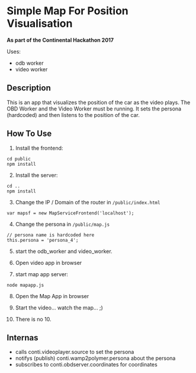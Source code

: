 # Simple Map For Position Visualisation

**As part of the Continental Hackathon 2017**

Uses:

- odb worker
- video worker

## Description
This is an app that visualizes the position of the car as the video plays.
The OBD Worker and the Video Worker must be running.
It sets the persona (hardcoded) and then listens to the position of the car.

## How To Use


1. Install the frontend:
```
cd public
npm install
```
2. Install the server:
```
cd ..
npm install
```

3. Change the IP / Domain of the router in `/public/index.html`
```
var mapsf = new MapServiceFrontend('localhost');
```

4. Change the persona in `/public/map.js`
```
// persona name is hardcoded here
this.persona = 'persona_4';
```

5. start the odb_worker and video_worker.

6. Open video app in browser

7. start map app server:
```
node mapapp.js
```

8. Open the Map App in browser

9. Start the video... watch the map... ;)

10. There is no 10.



## Internas

- calls conti.videoplayer.source to set the persona
- notifys (publish) conti.wamp2polymer.persona about the persona
- subscribes to conti.obdserver.coordinates for coordinates